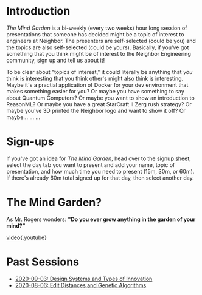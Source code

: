 <!-- TITLE: The Mind Garden -->
<!-- SUBTITLE: Bi-Weekly presentations on stuff to make you think -->

# Introduction
*The Mind Garden* is a bi-weekly (every two weeks) hour long session of presentations that someone has decided might be a topic of interest to engineers at Neighbor. The presenters are self-selected (could be you) and the topics are also self-selected (could be yours). Basically, if you've got something that you think might be of interest to the Neighbor Engineering community, sign up and tell us about it!

To be clear about "topics of interest," it could literally be anything that _you_ think is interesting that you think other's might also think is interesting. Maybe it's a practial application of Docker for your dev environment that makes something easier for you? Or maybe you have something to say about Quantum Computers? Or maybe you want to show an introduction to ReasonML? Or maybe you have a great StarCraft II Zerg rush strategy? Or maybe you've 3D printed the Neighbor logo and want to show it off? Or maybe... ... ...

# Sign-ups

If you've got an idea for _The Mind Garden_, head over to the [signup sheet](https://docs.google.com/spreadsheets/d/1i-lfeonhrBjc4RARYGeJBKIhGzdOOqLZWKZ0dOTyVso/edit?usp=sharing), select the day tab you want to present and add your name, topic of presentation, and how much time you need to present (15m, 30m, or 60m). If there's already 60m total signed up for that day, then select another day.

# The Mind Garden?

As Mr. Rogers wonders: **"Do you ever grow anything in the garden of your mind?"**

[video](https://youtu.be/a3jXdMM2_g8){.youtube}

# Past Sessions
* [2020-09-03: Design Systems and Types of Innovation](https://drive.google.com/file/d/1Ry_sRbJhwhPgOyaqu5WewhgMXicWRs4i/view?usp=sharing)
* [2020-08-06: Edit Distances and Genetic Algorithms](https://drive.google.com/file/d/1K9KFeEEiQJ4QjO26cwzGLPxa_U2fQ9hz/view?usp=sharing)
